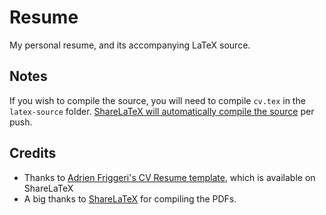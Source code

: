 Resume
======

My personal resume, and its accompanying LaTeX source.

## Notes

If you wish to compile the source, you will need to compile `cv.tex` in the `latex-source` folder. <a href="https://www.sharelatex.com/github/">ShareLaTeX will automatically compile the source</a> per push.

## Credits

* Thanks to <a href="https://github.com/afriggeri/cv">Adrien Friggeri's CV Resume template</a>, which is available on ShareLaTeX
* A big thanks to <a href="http://sharelatex.com">ShareLaTeX</a> for compiling the PDFs.
